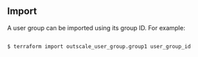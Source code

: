 ## Import

A user group can be imported using its group ID. For example:

```console

$ terraform import outscale_user_group.group1 user_group_id

```